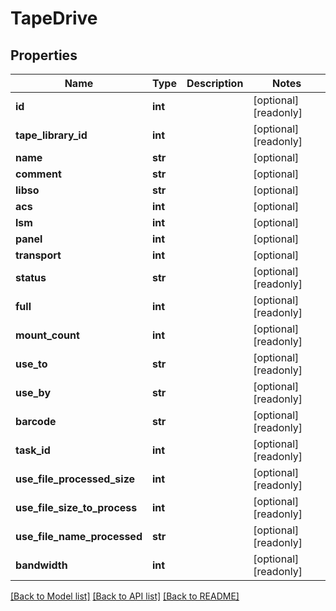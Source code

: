 # TapeDrive

## Properties
Name | Type | Description | Notes
------------ | ------------- | ------------- | -------------
**id** | **int** |  | [optional] [readonly] 
**tape_library_id** | **int** |  | [optional] [readonly] 
**name** | **str** |  | [optional] 
**comment** | **str** |  | [optional] 
**libso** | **str** |  | [optional] 
**acs** | **int** |  | [optional] 
**lsm** | **int** |  | [optional] 
**panel** | **int** |  | [optional] 
**transport** | **int** |  | [optional] 
**status** | **str** |  | [optional] [readonly] 
**full** | **int** |  | [optional] [readonly] 
**mount_count** | **int** |  | [optional] [readonly] 
**use_to** | **str** |  | [optional] [readonly] 
**use_by** | **str** |  | [optional] [readonly] 
**barcode** | **str** |  | [optional] [readonly] 
**task_id** | **int** |  | [optional] [readonly] 
**use_file_processed_size** | **int** |  | [optional] [readonly] 
**use_file_size_to_process** | **int** |  | [optional] [readonly] 
**use_file_name_processed** | **str** |  | [optional] [readonly] 
**bandwidth** | **int** |  | [optional] [readonly] 

[[Back to Model list]](../README.md#documentation-for-models) [[Back to API list]](../README.md#documentation-for-api-endpoints) [[Back to README]](../README.md)



